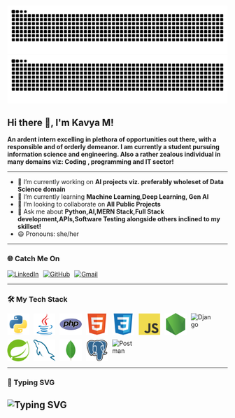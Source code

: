 ![GitHub Contribution Snake](https://raw.githubusercontent.com/szwedzik/szwedzik/output/github-contribution-grid-snake-dark.svg#gh-dark-mode-only)
![GitHub Contribution Snake](https://raw.githubusercontent.com/szwedzik/szwedzik/output/github-contribution-grid-snake.svg#gh-light-mode-only)

## Hi there 👋, I'm Kavya M!
**An ardent intern excelling in plethora of opportunities out there, with a responsible and of orderly demeanor. I am currently a student pursuing information science and engineering. Also a rather zealous individual in many domains viz: Coding , programming and IT sector!**

---
- 🔭 I’m currently working on **AI projects viz. preferably wholeset of Data Science domain**
- 🌱 I’m currently learning **Machine Learning,Deep Learning, Gen AI**
- 👯 I’m looking to collaborate on **All Public Projects**
- 💬 Ask me about **Python,AI,MERN Stack,Full Stack development,APIs,Software Testing alongside others inclined to my skillset!**
- 😄 Pronouns: she/her
  
---
### 🌐 Catch Me On
<div style="display: flex; gap: 10px;">
  <a href="https://www.linkedin.com/in/kavya-m-77712b168/" target="_blank">
    <img src="https://img.icons8.com/color/48/000000/linkedin.png" alt="LinkedIn" width="40" height="40" style="transition: transform 0.2s;" onmouseover="this.style.transform='scale(1.1)'" onmouseout="this.style.transform='scale(1)'">
  </a>
  <a href="https://github.com/Kavvs" target="_blank">
    <img src="https://img.icons8.com/ios-filled/50/000000/github.png" alt="GitHub" width="40" height="40" style="transition: transform 0.2s;" onmouseover="this.style.transform='scale(1.1)'" onmouseout="this.style.transform='scale(1)'">
  </a>
  <a href="https://mail.google.com/mail/?view=cm&fs=1&to=kavsappu67@gmail.com" target="_blank">
    <img src="https://img.icons8.com/color/48/000000/gmail-new.png" alt="Gmail" width="40" height="40" style="transition: transform 0.2s;" onmouseover="this.style.transform='scale(1.1)'" onmouseout="this.style.transform='scale(1)'">
  </a>
</div>

---
### 🛠️ My Tech Stack
<div style="display: flex; flex-wrap: wrap; gap: 10px;">
  <img src="https://raw.githubusercontent.com/devicons/devicon/master/icons/python/python-original.svg" alt="Python" width="50" height="50" style="transition: transform 0.2s;" onmouseover="this.style.transform='scale(1.1)'" onmouseout="this.style.transform='scale(1)'">
  <img src="https://raw.githubusercontent.com/devicons/devicon/master/icons/java/java-original.svg" alt="Java" width="50" height="50" style="transition: transform 0.2s;" onmouseover="this.style.transform='scale(1.1)'" onmouseout="this.style.transform='scale(1)'">
  <img src="https://raw.githubusercontent.com/devicons/devicon/master/icons/php/php-original.svg" alt="PHP" width="50" height="50" style="transition: transform 0.2s;" onmouseover="this.style.transform='scale(1.1)'" onmouseout="this.style.transform='scale(1)'">
  <img src="https://raw.githubusercontent.com/devicons/devicon/master/icons/html5/html5-original.svg" alt="HTML" width="50" height="50" style="transition: transform 0.2s;" onmouseover="this.style.transform='scale(1.1)'" onmouseout="this.style.transform='scale(1)'">
  <img src="https://raw.githubusercontent.com/devicons/devicon/master/icons/css3/css3-original.svg" alt="CSS" width="50" height="50" style="transition: transform 0.2s;" onmouseover="this.style.transform='scale(1.1)'" onmouseout="this.style.transform='scale(1)'">
  <img src="https://raw.githubusercontent.com/devicons/devicon/master/icons/javascript/javascript-original.svg" alt="JavaScript" width="50" height="50" style="transition: transform 0.2s;" onmouseover="this.style.transform='scale(1.1)'" onmouseout="this.style.transform='scale(1)'">
  <img src="https://raw.githubusercontent.com/devicons/devicon/master/icons/nodejs/nodejs-original.svg" alt="Node.js" width="50" height="50" style="transition: transform 0.2s;" onmouseover="this.style.transform='scale(1.1)'" onmouseout="this.style.transform='scale(1)'">
  <img src="https://camo.githubusercontent.com/8b881d3f5c08ca1a728a02285aff8693650830509c4189d0d6b4b335b10af4e9/68747470733a2f2f63646e2e776f726c64766563746f726c6f676f2e636f6d2f6c6f676f732f646a616e676f2e737667" alt="Django" width="50" height="50" style="transition: transform 0.2s;" onmouseover="this.style.transform='scale(1.1)'" onmouseout="this.style.transform='scale(1)'">
  <img src="https://raw.githubusercontent.com/devicons/devicon/master/icons/spring/spring-original.svg" alt="Spring" width="50" height="50" style="transition: transform 0.2s;" onmouseover="this.style.transform='scale(1.1)'" onmouseout="this.style.transform='scale(1)'">
  <img src="https://raw.githubusercontent.com/devicons/devicon/master/icons/mysql/mysql-original.svg" alt="MySQL" width="50" height="50" style="transition: transform 0.2s;" onmouseover="this.style.transform='scale(1.1)'" onmouseout="this.style.transform='scale(1)'">
  <img src="https://raw.githubusercontent.com/devicons/devicon/master/icons/mongodb/mongodb-original.svg" alt="MongoDB" width="50" height="50" style="transition: transform 0.2s;" onmouseover="this.style.transform='scale(1.1)'" onmouseout="this.style.transform='scale(1)'">
  <img src="https://raw.githubusercontent.com/devicons/devicon/master/icons/postgresql/postgresql-original.svg" alt="PostgreSQL" width="50" height="50" style="transition: transform 0.2s;" onmouseover="this.style.transform='scale(1.1)'" onmouseout="this.style.transform='scale(1)'">
  <img src="https://www.vectorlogo.zone/logos/getpostman/getpostman-icon.svg" alt="Postman" width="50" height="50" style="transition: transform 0.2s;" onmouseover="this.style.transform='scale(1.1)'" onmouseout="this.style.transform='scale(1)'">
</div>

---
### 🎨 Typing SVG
![Typing SVG](https://readme-typing-svg.herokuapp.com?font=Fira+Code&pause=1000&color=00FF00&width=435&lines=Welcome+to+my+GitHub+Profile!;Let's+connect+and+collaborate!)
---
